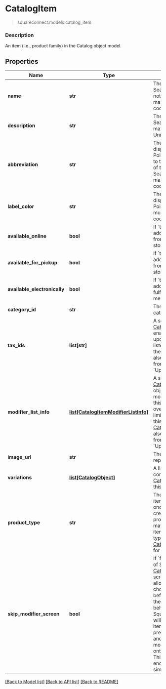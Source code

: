 # CatalogItem
> squareconnect.models.catalog_item

### Description

An item (i.e., product family) in the Catalog object model.

## Properties
Name | Type | Description | Notes
------------ | ------------- | ------------- | -------------
**name** | **str** | The item&#39;s name. Searchable. This field must not be empty. This field has max length of 512 Unicode code points. | [optional] 
**description** | **str** | The item&#39;s description. Searchable. This field has max length of 4096 Unicode code points. | [optional] 
**abbreviation** | **str** | The text of the item&#39;s display label in the Square Point of Sale app. Only up to the first five characters of the string are used.  Searchable. This field has max length of 24 Unicode code points. | [optional] 
**label_color** | **str** | The color of the item&#39;s display label in the Square Point of Sale app. This must be a valid hex color code. | [optional] 
**available_online** | **bool** | If &#x60;true&#x60;, the item can be added to shipping orders from the merchant&#39;s online store. | [optional] 
**available_for_pickup** | **bool** | If &#x60;true&#x60;, the item can be added to pickup orders from the merchant&#39;s online store. | [optional] 
**available_electronically** | **bool** | If &#x60;true&#x60;, the item can be added to electronically fulfilled orders from the merchant&#39;s online store. | [optional] 
**category_id** | **str** | The ID of the item&#39;s category, if any. | [optional] 
**tax_ids** | **list[str]** | A set of IDs indicating the [CatalogTax](#type-catalogtax)es that are enabled for this item. When updating an item, any taxes listed here will be added to the item. [CatalogTax](#type-catalogtax)es may also be added to or deleted from an item using &#x60;UpdateItemTaxes&#x60;. | [optional] 
**modifier_list_info** | [**list[CatalogItemModifierListInfo]**](CatalogItemModifierListInfo.md) | A set of [CatalogItemModifierListInfo](#type-catalogitemmodifierlistinfo) objects representing the modifier lists that apply to this item, along with the overrides and min and max limits that are specific to this item. [CatalogModifierList](#type-catalogmodifierlist)s may also be added to or deleted from an item using &#x60;UpdateItemModifierLists&#x60;. | [optional] 
**image_url** | **str** | The URL of an image representing this item. | [optional] 
**variations** | [**list[CatalogObject]**](CatalogObject.md) | A list of [CatalogObject](#type-catalogobject)s containing the [CatalogItemVariation](#type-catalogitemvariation)s for this item. | [optional] 
**product_type** | **str** | The product type of the item. May not be changed once an item has been created.  Only items of product type &#x60;REGULAR&#x60; may be created by this API; items with other product types are read-only. See [CatalogItemProductType](#type-catalogitemproducttype) for all possible values. | [optional] 
**skip_modifier_screen** | **bool** | If &#x60;false&#x60;, the Square Point of Sale app will present the [CatalogItem](#type-catalogitem)&#39;s details screen immediately, allowing the merchant to choose [CatalogModifier](#type-catalogmodifier)s before adding the item to the cart.  This is the default behavior.  If &#x60;true&#x60;, the Square Point of Sale app will immediately add the item to the cart with the pre-selected modifiers, and merchants can edit modifiers by drilling down onto the item&#39;s details.  Third-party clients are encouraged to implement similar behaviors. | [optional] 

[[Back to Model list]](../README.md#documentation-for-models) [[Back to API list]](../README.md#documentation-for-api-endpoints) [[Back to README]](../README.md)


